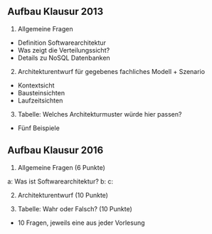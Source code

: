 ## Aufbau Klausur 2013

1. Allgemeine Fragen

  * Definition Softwarearchitektur
  * Was zeigt die Verteilungssicht?
  * Details zu NoSQL Datenbanken

2. Architekturentwurf für gegebenes fachliches Modell + Szenario

  * Kontextsicht
  * Bausteinsichten
  * Laufzeitsichten

3. Tabelle: Welches Architekturmuster würde hier passen?

  * Fünf Beispiele


## Aufbau Klausur 2016

1. Allgemeine Fragen (6 Punkte)

  a: Was ist Softwarearchitektur?
  b:
  c:

2. Architekturentwurf (10 Punkte)

3. Tabelle: Wahr oder Falsch? (10 Punkte)

  * 10 Fragen, jeweils eine aus jeder Vorlesung
